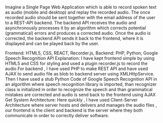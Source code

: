 Imagine a Single Page Web Application which is able to record spoken text as audio (mobile and desktop) and replay the recorded audio. The once recorded audio should be sent together with the email address of the user to a REST-API backend. 
The backend API receives the audio and asynchronously processes it by an algorithm which corrects potential (grammatical) errors and produces a corrected audio. Once the audio is corrected, the backend API sends it back to the frontend, where it is displayed and can be played back by the user. 

Frontend:
HTML5, CSS, REACT, Recorder.js, 
Backend:
PHP, Python, Google Speech Recognition API
Explanation:
I have kept frontend simple by using HTML5 and CSS for styling and used a plugin recorder.js to record the audio 
For backend , I have used PHP to make REST API and have used AJAX to send audio file as blob to backend server using XMLHttpService. Then I have used a stub Python Code of Google Speech Recognition API in an algorithm where speech recognition library is imported, than recognizer class is initialized in order to recognize the speech and than grammatical mistakes are corrected and audio is send back to the frontend using AJAX Get 
System Architecture:
Here quickly , I have used Client-Server Architecture where server hosts and delivers and manages the audio files , our frontend is the client and backend is the server where they both communicate in order to correctly deliver software.

